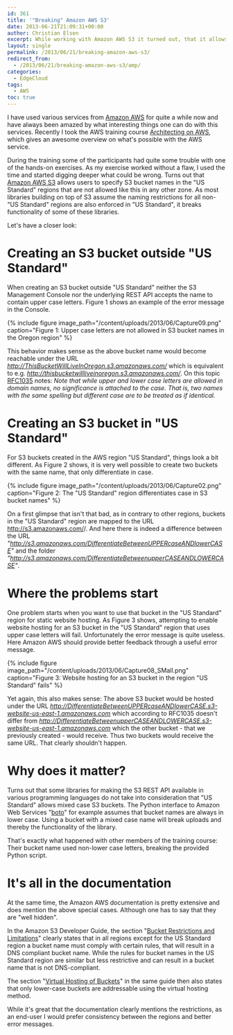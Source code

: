 ```yaml
---
id: 361
title: '"Breaking" Amazon AWS S3'
date: 2013-06-21T21:09:31+00:00
author: Christian Elsen
excerpt: While working with Amazon AWS S3 it turned out, that it allows users to specify S3 bucket names in the "US Standard" regions that are not allowed like this in any other zone. As most libraries building on top of S3 assume the naming restrictions for all non-"US Standard" regions are also enforced in "US Standard", this breaks quite a bit of things.
layout: single
permalink: /2013/06/21/breaking-amazon-aws-s3/
redirect_from:
  - /2013/06/21/breaking-amazon-aws-s3/amp/
categories:
  - EdgeCloud
tags:
  - AWS
toc: true
---
```

I have used various services from [Amazon AWS](https://aws.amazon.com/) for quite a while now and have always been amazed by what interesting things one can do with this services. Recently I took the AWS training course [Architecting on AWS](https://www.edge-cloud.net/2014/03/11/architecture-design-vsphere-ipv6/), which gives an awesome overview on what's possible with the AWS service.

During the training some of the participants had quite some trouble with one of the hands-on exercises. As my exercise worked without a flaw, I used the time and started digging deeper what could be wrong. Turns out that [Amazon AWS S3](https://aws.amazon.com/s3/) allows users to specify S3 bucket names in the "US Standard" regions that are not allowed like this in any other zone. As most libraries building on top of S3 assume the naming restrictions for all non-"US Standard" regions are also enforced in "US Standard", it breaks functionality of some of these libraries.

Let's have a closer look:

# Creating an S3 bucket outside "US Standard"

When creating an S3 bucket outside "US Standard" neither the S3 Management Console nor the underlying REST API accepts the name to contain upper case letters. Figure 1 shows an example of the error message in the Console.

{% include figure image_path="/content/uploads/2013/06/Capture09.png" caption="Figure 1: Upper case letters are not allowed in S3 bucket names in the Oregon region" %}

This behavior makes sense as the above bucket name would become reachable under the URL *http://ThisBucketWillLiveInOregon.s3.amazonaws.com/* which is equivalent to e.g. *http://thisbucketwillliveinoregon.s3.amazonaws.com/*. On this topic [RFC1035](https://www.ietf.org/rfc/rfc1035.txt) notes: *Note that while upper and lower case letters are allowed in domain names, no significance is attached to the case. That is, two names with the same spelling but different case are to be treated as if identical.*

# Creating an S3 bucket in "US Standard"

For S3 buckets created in the AWS region "US Standard", things look a bit different. As Figure 2 shows, it is very well possible to create two buckets with the same name, that only differentiate in case.

{% include figure image_path="/content/uploads/2013/06/Capture02.png" caption="Figure 2: The "US Standard" region differentiates case in S3 bucket names" %}

On a first glimpse that isn't that bad, as in contrary to other regions, buckets in the "US Standard" region are mapped to the URL http://s3.amazonaws.com/<Bucket Name>/. And here there is indeed a difference between the URL _"http://s3.amazonaws.com/DifferentiateBetweenUPPERcaseANDlowerCASE"_ and the folder _"http://s3.amazonaws.com/DifferentiateBetweenupperCASEANDLOWERCASE"_.

# Where the problems start

One problem starts when you want to use that bucket in the "US Standard" region for static website hosting. As Figure 3 shows, attempting to enable website hosting for an S3 bucket in the "US Standard" region that uses upper case letters will fail. Unfortunately the error message is quite useless. Here Amazon AWS should provide better feedback through a useful error message.

{% include figure image_path="/content/uploads/2013/06/Capture08_SMall.png" caption="Figure 3: Website hosting for an S3 bucket in the region "US Standard" fails" %}

Yet again, this also makes sense: The above S3 bucket would be hosted under the URL *http://DifferentiateBetweenUPPERcaseANDlowerCASE.s3-website-us-east-1.amazonaws.com* which according to RFC1035 doesn't differ from *http://DifferentiateBetweenupperCASEANDLOWERCASE.s3-website-us-east-1.amazonaws.com* which the other bucket - that we previously created - would receive. Thus two buckets would receive the same URL. That clearly shouldn't happen.

# Why does it matter?

Turns out that some libraries for making the S3 REST API available in various programming languages do not take into consideration that "US Standard" allows mixed case S3 buckets. The Python interface to Amazon Web Services "[boto](https://aws.amazon.com/sdk-for-python/)" for example assumes that bucket names are always in lower case. Using a bucket with a mixed case name will break uploads and thereby the functionality of the library.

That's exactly what happened with other members of the training course: Their bucket name used non-lower case letters, breaking the provided Python script.

# It's all in the documentation

At the same time, the Amazon AWS documentation is pretty extensive and does mention the above special cases. Although one has to say that they are "well hidden".

In the Amazon S3 Developer Guide, the section "[Bucket Restrictions and Limitations](https://docs.aws.amazon.com/AmazonS3/latest/dev/BucketRestrictions.html)" clearly states that in all regions except for the US Standard region a bucket name must comply with certain rules, that will result in a DNS compliant bucket name. While the rules for bucket names in the US Standard region are similar but less restrictive and can result in a bucket name that is not DNS-compliant.

The section "[Virtual Hosting of Buckets](https://docs.aws.amazon.com/AmazonS3/latest/dev/VirtualHosting.html)" in the same guide then also states that only lower-case buckets are addressable using the virtual hosting method.

While it's great that the documentation clearly mentions the restrictions, as an end-user I would prefer consistency between the regions and better error messages.
